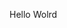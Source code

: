 Hello Wolrd














































































































































































































































































































































































































































































































































































































































































































































































































































































































































































































































































































































































































































































































































































































































































































































































































































































































































































































































































































































































































































































































































































































































































































































































































































































































































































































































































































































